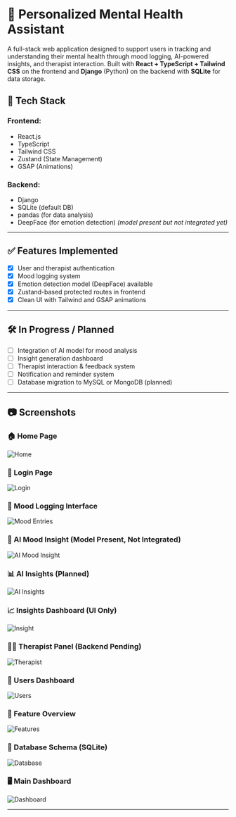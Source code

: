 # 🧠 Personalized Mental Health Assistant

A full-stack web application designed to support users in tracking and understanding their mental health through mood logging, AI-powered insights, and therapist interaction. Built with **React + TypeScript + Tailwind CSS** on the frontend and **Django** (Python) on the backend with **SQLite** for data storage.

## 🚀 Tech Stack

### Frontend:
- React.js
- TypeScript
- Tailwind CSS
- Zustand (State Management)
- GSAP (Animations)

### Backend:
- Django
- SQLite (default DB)
- pandas (for data analysis)
- DeepFace (for emotion detection) *(model present but not integrated yet)*

---

## ✅ Features Implemented

- [x] User and therapist authentication
- [x] Mood logging system
- [x] Emotion detection model (DeepFace) available
- [x] Zustand-based protected routes in frontend
- [x] Clean UI with Tailwind and GSAP animations

---

## 🛠️ In Progress / Planned

- [ ] Integration of AI model for mood analysis
- [ ] Insight generation dashboard
- [ ] Therapist interaction & feedback system
- [ ] Notification and reminder system
- [ ] Database migration to MySQL or MongoDB (planned)

---

## 📷 Screenshots

### 🏠 Home Page
![Home](./Screenshot/home.png)

### 🔐 Login Page
![Login](./Screenshot/login.png)

### 📝 Mood Logging Interface
![Mood Entries](./Screenshot/Mood_Entries.png)

### 🧠 AI Mood Insight (Model Present, Not Integrated)
![AI Mood Insight](./Screenshot/AI_Mood_Insight.png)

### 📊 AI Insights (Planned)
![AI Insights](./Screenshot/AI_Insights.png)

### 📈 Insights Dashboard (UI Only)
![Insight](./Screenshot/Insight.png)

### 🧑‍⚕️ Therapist Panel (Backend Pending)
![Therapist](./Screenshot/Therapist.png)

### 👥 Users Dashboard
![Users](./Screenshot/Users.png)

### 🧰 Feature Overview
![Features](./Screenshot/Features.png)

### 🧩 Database Schema (SQLite)
![Database](./Screenshot/Database.png)

### 🖥️ Main Dashboard
![Dashboard](./Screenshot/Dashboard.png)


---
